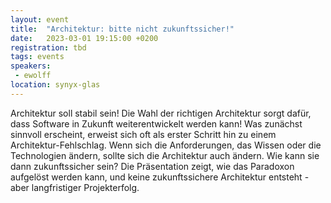 ```yaml
---
layout: event
title:  "Architektur: bitte nicht zukunftssicher!"
date:   2023-03-01 19:15:00 +0200
registration: tbd
tags: events
speakers:
 - ewolff
location: synyx-glas
---
```


Architektur soll stabil sein! Die Wahl der richtigen Architektur sorgt dafür, dass Software in Zukunft weiterentwickelt werden kann! Was zunächst sinnvoll erscheint, erweist sich oft als erster Schritt hin zu einem Architektur-Fehlschlag. Wenn sich die Anforderungen, das Wissen oder die Technologien ändern, sollte sich die Architektur auch ändern. Wie kann sie dann zukunftssicher sein? Die Präsentation zeigt, wie das Paradoxon aufgelöst werden kann, und keine zukunftssichere Architektur entsteht - aber langfristiger Projekterfolg.
